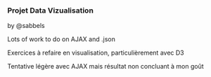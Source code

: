 ### Projet Data Vizualisation
by @sabbels

Lots of work to do on AJAX and .json 

Exercices à refaire en visualisation, particulièrement avec D3 

Tentative légère avec AJAX mais résultat non concluant à mon goût
